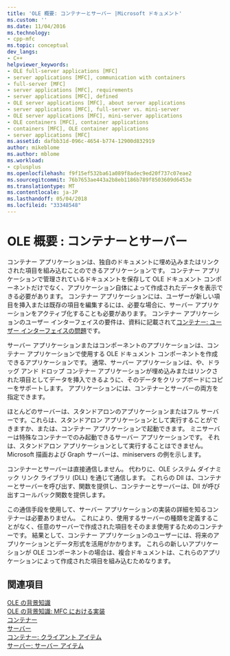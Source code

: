 ```yaml
---
title: 'OLE 概要: コンテナーとサーバー |Microsoft ドキュメント'
ms.custom: ''
ms.date: 11/04/2016
ms.technology:
- cpp-mfc
ms.topic: conceptual
dev_langs:
- C++
helpviewer_keywords:
- OLE full-server applications [MFC]
- server applications [MFC], communication with containers
- full-server [MFC]
- server applications [MFC], requirements
- server applications [MFC], defined
- OLE server applications [MFC], about server applications
- server applications [MFC], full-server vs. mini-server
- OLE server applications [MFC], mini-server applications
- OLE containers [MFC], container applications
- containers [MFC], OLE container applications
- server applications [MFC]
ms.assetid: dafbb31d-096c-4654-b774-12900d832919
author: mikeblome
ms.author: mblome
ms.workload:
- cplusplus
ms.openlocfilehash: f9f15ef532ba61a089f8adec9ed20f737c07eae2
ms.sourcegitcommit: 76b7653ae443a2b8eb1186b789f8503609d6453e
ms.translationtype: MT
ms.contentlocale: ja-JP
ms.lasthandoff: 05/04/2018
ms.locfileid: "33348548"
---
```

# <a name="ole-background-containers-and-servers"></a>OLE 概要 : コンテナーとサーバー
コンテナー アプリケーションは、独自のドキュメントに埋め込みまたはリンクされた項目を組み込むことのできるアプリケーションです。 コンテナー アプリケーションで管理されているドキュメントを保存して OLE ドキュメント コンポーネントだけでなく、アプリケーション自体によって作成されたデータを表示できる必要があります。 コンテナー アプリケーションには、ユーザーが新しい項目を挿入または既存の項目を編集するには、必要な場合に、サーバー アプリケーションをアクティブ化することも必要があります。 コンテナー アプリケーションのユーザー インターフェイスの要件は、資料に記載されて[コンテナー: ユーザー インターフェイスの問題](../mfc/containers-user-interface-issues.md)です。  
  
 サーバー アプリケーションまたはコンポーネントのアプリケーションは、コンテナー アプリケーションで使用する OLE ドキュメント コンポーネントを作成できるアプリケーションです。 通常、サーバー アプリケーションは、や、ドラッグ アンド ドロップ コンテナー アプリケーションが埋め込みまたはリンクされた項目としてデータを挿入できるように、そのデータをクリップボードにコピーをサポートします。 アプリケーションには、コンテナーとサーバーの両方を指定できます。  
  
 ほとんどのサーバーは、スタンドアロンのアプリケーションまたはフル サーバーです。これらは、スタンドアロン アプリケーションとして実行することができますか、または、コンテナー アプリケーションで起動できます。 ミニサーバーは特殊なコンテナーでのみ起動できるサーバー アプリケーションです。 それは、スタンドアロン アプリケーションとして実行することはできません。 Microsoft 描画および Graph サーバーは、miniservers の例を示します。  
  
 コンテナーとサーバーは直接通信しません。 代わりに、OLE システム ダイナミック リンク ライブラリ (DLL) を通じて通信します。 これらの Dll は、コンテナーとサーバーを呼び出す、関数を提供し、コンテナーとサーバーは、Dll が呼び出すコールバック関数を提供します。  
  
 この通信手段を使用して、サーバー アプリケーションの実装の詳細を知るコンテナーは必要ありません。 これにより、使用するサーバーの種類を定義することがなく、任意のサーバーで作成された項目をそのまま使用するためのコンテナーです。 結果として、コンテナー アプリケーションのユーザーには、将来のアプリケーションとデータ形式を活用がかかります。 これらの新しいアプリケーションが OLE コンポーネントの場合は、複合ドキュメントは、これらのアプリケーションによって作成された項目を組み込むためなります。  
  
## <a name="see-also"></a>関連項目  
 [OLE の背景知識](../mfc/ole-background.md)   
 [OLE の背景知識: MFC における実装](../mfc/ole-background-mfc-implementation.md)   
 [コンテナー](../mfc/containers.md)   
 [サーバー](../mfc/servers.md)   
 [コンテナー: クライアント アイテム](../mfc/containers-client-items.md)   
 [サーバー: サーバー アイテム](../mfc/servers-server-items.md)

